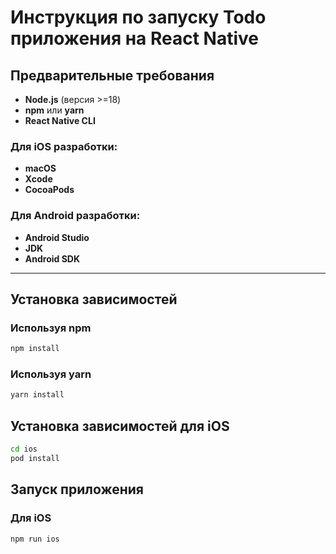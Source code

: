 # Инструкция по запуску Todo приложения на React Native

## Предварительные требования
- **Node.js** (версия >=18)
- **npm** или **yarn**
- **React Native CLI**

### Для iOS разработки:
- **macOS**
- **Xcode**
- **CocoaPods**

### Для Android разработки:
- **Android Studio**
- **JDK**
- **Android SDK**

---

## Установка зависимостей

### Используя npm
```bash
npm install

```

### Используя yarn
```bash
yarn install

```

## Установка зависимостей для iOS
```bash
cd ios
pod install
```

## Запуск приложения

### Для iOS
```bash
npm run ios
```
